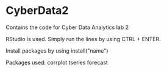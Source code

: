 # CyberData2
Contains the code for Cyber Data Analytics lab 2

RStudio is used. Simply run the lines by using CTRL + ENTER.


Install packages by using install("name")

Packages used:
corrplot
tseries
forecast